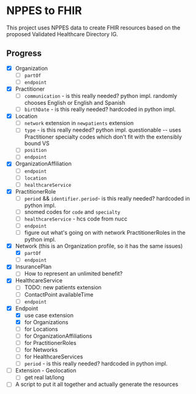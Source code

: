 # NPPES to FHIR

This project uses NPPES data to create FHIR resources based on the proposed
Validated Healthcare Directory IG.

## Progress
- [x] Organization
  - [ ] `partOf`
  - [ ] `endpoint`
- [x] Practitioner
  - [ ] `communication` - is this really needed? python impl. randomly chooses
        English or English and Spanish
  - [ ] `birthDate` - is this really needed? hardcoded in python impl.
- [x] Location
  - [ ] `network` extension in `newpatients` extension
  - [ ] `type` - is this really needed? python impl. questionable -- uses
        Practitioner specialty codes which don't fit with the extensibly bound
        VS
  - [ ] `position`
  - [ ] `endpoint`
- [x] OrganizationAffiliation
  - [ ] `endpoint`
  - [ ] `location`
  - [ ] `healthcareService`
- [x] PractitionerRole
  - [ ] `period` && `identifier.period`- is this really needed? hardcoded in python impl.
  - [ ] snomed codes for `code` and `specialty`
  - [ ] `healthcareService` - hcs code from nucc
  - [ ] `endpoint`
  - [ ] figure out what's going on with network PractitionerRoles in the python impl.
- [x] Network (this is an Organization profile, so it has the same issues)
  - [x] `partOf`
  - [ ] `endpoint`
- [x] InsurancePlan
  - [ ] How to represent an unlimited benefit?
- [x] HealthcareService
  - [ ] TODO: new patients extension
  - [ ] ContactPoint availableTime
  - [ ] `endpoint`
- [x] Endpoint
  - [x] use case extension
  - [x] for Organizations
  - [ ] for Locations
  - [ ] for OrganizationAffiliations
  - [ ] for PractitionerRoles
  - [ ] for Networks
  - [ ] for HealthcareServices
  - [ ] `period` - is this really needed? hardcoded in python impl.
- [ ] Extension - Geolocation
  - [ ] get real lat/long
- [ ] A script to put it all together and actually generate the resources
